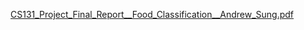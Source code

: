 [CS131_Project_Final_Report__Food_Classification__Andrew_Sung.pdf](https://github.com/drewsungg/food-classification/files/15007274/CS131_Project_Final_Report__Food_Classification__Andrew_Sung.pdf)
